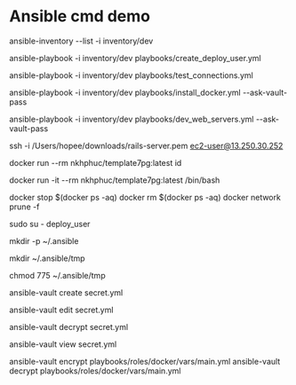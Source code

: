 # Ansible cmd demo

<!-- Check dev inventory -->
ansible-inventory --list -i inventory/dev

<!-- Run playbook -->
<!-- Create deploy user and add SSH keys -->
ansible-playbook -i inventory/dev playbooks/create_deploy_user.yml

<!-- Test by ping and print messages -->
<!-- ansible-playbook -i inventory/dev -i inventory/staging -i inventory/production playbooks/test_connections.yml -->
ansible-playbook -i inventory/dev playbooks/test_connections.yml

<!-- Install Docker and log in -->
ansible-playbook -i inventory/dev playbooks/install_docker.yml --ask-vault-pass

<!-- Install Postgresql, DragonflyDB, Project and Nginx using Docker -->
ansible-playbook -i inventory/dev playbooks/dev_web_servers.yml --ask-vault-pass

<!-- Others -->
<!-- Connect to server as ec2-user -->
ssh -i /Users/hopee/downloads/rails-server.pem ec2-user@13.250.30.252

<!-- Get UID and GID of user in the container -->
docker run --rm nkhphuc/template7pg:latest id

<!-- Access docker image -->
docker run -it --rm nkhphuc/template7pg:latest /bin/bash

<!-- Remove all docker containers and networks -->
docker stop $(docker ps -aq)
docker rm $(docker ps -aq)
docker network prune -f

<!-- Switch to the deploy_user user -->
sudo su - deploy_user

<!-- Create the .ansible directory in the deploy_user's home directory -->
mkdir -p ~/.ansible

<!-- Create the tmp directory inside the .ansible directory -->
mkdir ~/.ansible/tmp

<!-- Set the appropriate permissions for the tmp directory -->
chmod 775 ~/.ansible/tmp

<!-- Ansible Vault -->
<!-- Create an encrypted file -->
ansible-vault create secret.yml

<!-- Edit an encrypted file -->
ansible-vault edit secret.yml

<!-- Decrypt a file -->
ansible-vault decrypt secret.yml

<!-- View an encrypted file -->
ansible-vault view secret.yml

<!-- Encrypt an existing file -->
ansible-vault encrypt playbooks/roles/docker/vars/main.yml
ansible-vault decrypt playbooks/roles/docker/vars/main.yml
